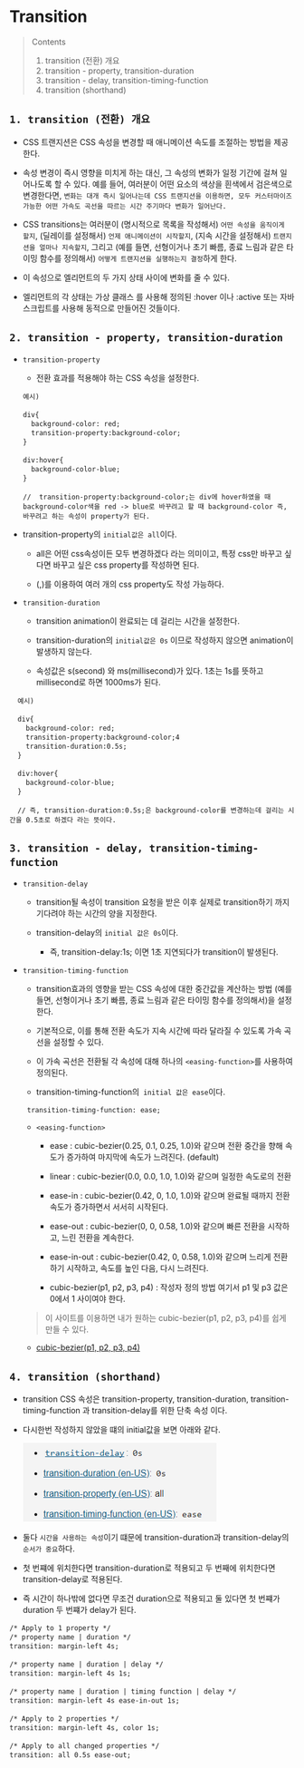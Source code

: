 # Transition

> Contents
>
> 1. transition (전환) 개요
> 2. transition - property, transition-duration
> 3. transition - delay, transition-timing-function
> 4. transition (shorthand)

## `1. transition (전환) 개요`

- CSS 트랜지션은 CSS 속성을 변경할 때 애니메이션 속도를 조절하는 방법을 제공한다.

- 속성 변경이 즉시 영향을 미치게 하는 대신, 그 속성의 변화가 일정 기간에 걸쳐 일어나도록 할 수 있다. 예를 들어, 여러분이 어떤 요소의 색상을 흰색에서 검은색으로 변경한다면, `변화는 대개 즉시 일어나는데 CSS 트랜지션을 이용하면, 모두 커스터마이즈 가능한 어떤 가속도 곡선을 따르는 시간 주기마다 변화가 일어난다.`

* CSS transitions는 여러분이 (명시적으로 목록을 작성해서) `어떤 속성을 움직이게 할지`, (딜레이를 설정해서) `언제 애니메이션이 시작할지`, (지속 시간을 설정해서) `트랜지션을 얼마나 지속할지`, 그리고 (예를 들면, 선형이거나 초기 빠름, 종료 느림과 같은 타이밍 함수를 정의해서) `어떻게 트랜지션을 실행하는지 결정`하게 한다.

* 이 속성으로 엘리먼트의 두 가지 상태 사이에 변화를 줄 수 있다.

* 엘리먼트의 각 상태는 가상 클래스 를 사용해 정의된 :hover 이나 :active 또는 자바스크립트를 사용해 동적으로 만들어진 것들이다.

## `2. transition - property, transition-duration`

- `transition-property`

  - 전환 효과를 적용해야 하는 CSS 속성을 설정한다.

  ```
  예시)

  div{
    background-color: red;
    transition-property:background-color;
  }

  div:hover{
    background-color-blue;
  }

  //  transition-property:background-color;는 div에 hover하였을 때 background-color색을 red -> blue로 바꾸려고 할 때 background-color 즉, 바꾸려고 하는 속성이 property가 된다.
  ```

* transition-property의 `initial값은 all`이다.

  - all은 어떤 css속성이든 모두 변경하겠다 라는 의미이고, 특정 css만 바꾸고 싶다면 바꾸고 싶은 css property를 작성하면 된다.

  - (,)를 이용하여 여러 개의 css property도 작성 가능하다.

* `transition-duration`

  - transition animation이 완료되는 데 걸리는 시간을 설정한다.

  - transition-duration의 `initial값은 0s` 이므로 작성하지 않으면 animation이 발생하지 않는다.

  * 속성값은 s(second) 와 ms(millisecond)가 있다. 1초는 1s를 뜻하고 millisecond로 하면 1000ms가 된다.

```
  예시)

  div{
    background-color: red;
    transition-property:background-color;4
    transition-duration:0.5s;
  }

  div:hover{
    background-color-blue;
  }

  // 즉, transition-duration:0.5s;은 background-color를 변경하는데 걸리는 시간을 0.5초로 하겠다 라는 뜻이다.
```

## `3. transition - delay, transition-timing-function`

- `transition-delay`

  - transition될 속성이 transition 요청을 받은 이후 실제로 transition하기 까지 기다려야 하는 시간의 양을 지정한다.

  - transition-delay의 `initial 값은 0s`이다.

    - 즉, transition-delay:1s; 이면 1초 지연되다가 transition이 발생된다.

* `transition-timing-function`

  - transition효과의 영향을 받는 CSS 속성에 대한 중간값을 계산하는 방법 (예를 들면, 선형이거나 초기 빠름, 종료 느림과 같은 타이밍 함수를 정의해서)을 설정한다.

  - 기본적으로, 이를 통해 전환 속도가 지속 시간에 따라 달라질 수 있도록 가속 곡선을 설정할 수 있다.

  * 이 가속 곡선은 전환될 각 속성에 대해 하나의 `<easing-function>`를 사용하여 정의된다.

  * transition-timing-function의` initial 값은 ease`이다.

  ```
   transition-timing-function: ease;
  ```

  - `<easing-function>`

    - ease : cubic-bezier(0.25, 0.1, 0.25, 1.0)와 같으며 전환 중간을 향해 속도가 증가하여 마지막에 속도가 느려진다. (default)

    * linear : cubic-bezier(0.0, 0.0, 1.0, 1.0)와 같으며 일정한 속도로의 전환

    * ease-in : cubic-bezier(0.42, 0, 1.0, 1.0)와 같으며 완료될 때까지 전환 속도가 증가하면서 서서히 시작된다.

    * ease-out : cubic-bezier(0, 0, 0.58, 1.0)와 같으며 빠른 전환을 시작하고, 느린 전환을 계속한다.

    * ease-in-out : cubic-bezier(0.42, 0, 0.58, 1.0)와 같으며 느리게 전환하기 시작하고, 속도를 높인 다음, 다시 느려진다.

    * cubic-bezier(p1, p2, p3, p4) : 작성자 정의 방법 여기서 p1 및 p3 값은 0에서 1 사이여야 한다.

  > 이 사이트를 이용하면 내가 원하는 cubic-bezier(p1, p2, p3, p4)를 쉽게 만들 수 있다.

  - [cubic-bezier(p1, p2, p3, p4)](https://matthewlein.com/tools/ceaser)

## `4. transition (shorthand)`

- transition CSS 속성은 transition-property, transition-duration, transition-timing-function 과 transition-delay를 위한 단축 속성 이다.

* 다시한번 작성하지 않았을 떄의 initial값을 보면 아래와 같다.

  ![transition](/image/transition.png)

* 둘다 `시간을 사용하는 속성`이기 떄문에 transition-duration과 transition-delay의 `순서가 중요`하다.

* 첫 번쨰에 위치한다면 transition-duration로 적용되고 두 번째에 위치한다면 transition-delay로 적용된다.

* 즉 시간이 하나밖에 없다면 무조건 duration으로 적용되고 둘 있다면 첫 번쨰가 duration 두 번쨰가 delay가 된다.

```
/* Apply to 1 property */
/* property name | duration */
transition: margin-left 4s;

/* property name | duration | delay */
transition: margin-left 4s 1s;

/* property name | duration | timing function | delay */
transition: margin-left 4s ease-in-out 1s;

/* Apply to 2 properties */
transition: margin-left 4s, color 1s;

/* Apply to all changed properties */
transition: all 0.5s ease-out;
```
